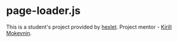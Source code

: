 # page-loader.js
This is a student's project provided by [hexlet](https://ru.hexlet.io).
Project mentor - [Kirill Mokevnin](https://github.com/mokevnin).
